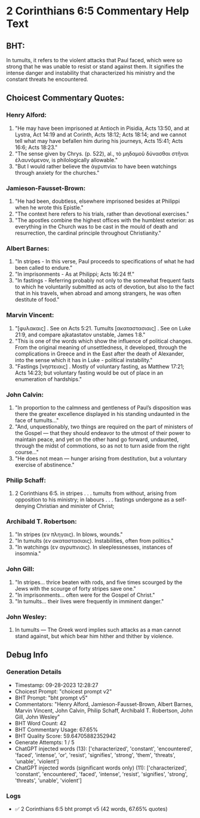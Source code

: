 # 2 Corinthians 6:5 Commentary Help Text

## BHT:
In tumults, it refers to the violent attacks that Paul faced, which were so strong that he was unable to resist or stand against them. It signifies the intense danger and instability that characterized his ministry and the constant threats he encountered.

## Choicest Commentary Quotes:
### Henry Alford:
1. "He may have been imprisoned at Antioch in Pisidia, Acts 13:50, and at Lystra, Act 14:19 and at Corinth, Acts 18:12; Acts 18:14; and we cannot tell what may have befallen him during his journeys, Acts 15:41; Acts 16:6; Acts 18:23." 
2. "The sense given by Chrys. (p. 522), al., τὸ μηδαμοῦ δύνασθαι στῆναι ἐλαυνόμενον, is philologically allowable." 
3. "But I would rather believe the ἀγρυπνίαι to have been watchings through anxiety for the churches."

### Jamieson-Fausset-Brown:
1. "He had been, doubtless, elsewhere imprisoned besides at Philippi when he wrote this Epistle."
2. "The context here refers to his trials, rather than devotional exercises."
3. "The apostles combine the highest offices with the humblest exterior: as everything in the Church was to be cast in the mould of death and resurrection, the cardinal principle throughout Christianity."

### Albert Barnes:
1. "In stripes - In this verse, Paul proceeds to specifications of what he had been called to endure."
2. "In imprisonments - As at Philippi; Acts 16:24 ff."
3. "In fastings - Referring probably not only to the somewhat frequent fasts to which he voluntarily submitted as acts of devotion, but also to the fact that in his travels, when abroad and among strangers, he was often destitute of food."

### Marvin Vincent:
1. "[φυλακαις] . See on Acts 5:21. Tumults [ακαταστασιαις] . See on Luke 21:9, and compare ajkatastatov unstable, James 1:8." 
2. "This is one of the words which show the influence of political changes. From the original meaning of unsettledness, it developed, through the complications in Greece and in the East after the death of Alexander, into the sense which it has in Luke - political instability." 
3. "Fastings [νηστειαις] . Mostly of voluntary fasting, as Matthew 17:21; Acts 14:23; but voluntary fasting would be out of place in an enumeration of hardships."

### John Calvin:
1. "In proportion to the calmness and gentleness of Paul’s disposition was there the greater excellence displayed in his standing undaunted in the face of tumults..."
2. "And, unquestionably, two things are required on the part of ministers of the Gospel — that they should endeavor to the utmost of their power to maintain peace, and yet on the other hand go forward, undaunted, through the midst of commotions, so as not to turn aside from the right course..."
3. "He does not mean — hunger arising from destitution, but a voluntary exercise of abstinence."

### Philip Schaff:
1. 2 Corinthians 6:5.  in  stripes . . .  tumults from without, arising from opposition to his ministry;  in labours . . .  fastings undergone as a self-denying Christian and minister of Christ;
	 

### Archibald T. Robertson:
1. "In stripes (εν πληγαις). In blows, wounds." 
2. "In tumults (εν ακαταστασιαις). Instabilities, often from politics." 
3. "In watchings (εν αγρυπνιαις). In sleeplessnesses, instances of insomnia."

### John Gill:
1. "In stripes... thrice beaten with rods, and five times scourged by the Jews with the scourge of forty stripes save one." 
2. "In imprisonments... often were for the Gospel of Christ."
3. "In tumults... their lives were frequently in imminent danger."

### John Wesley:
1. In tumults — The Greek word implies such attacks as a man cannot stand against, but which bear him hither and thither by violence.


## Debug Info
### Generation Details
- Timestamp: 09-28-2023 12:28:27
- Choicest Prompt: "choicest prompt v2"
- BHT Prompt: "bht prompt v5"
- Commentators: "Henry Alford, Jamieson-Fausset-Brown, Albert Barnes, Marvin Vincent, John Calvin, Philip Schaff, Archibald T. Robertson, John Gill, John Wesley"
- BHT Word Count: 42
- BHT Commentary Usage: 67.65%
- BHT Quality Score: 59.64705882352942
- Generate Attempts: 1 / 5
- ChatGPT injected words (13):
	['characterized', 'constant', 'encountered', 'faced', 'intense', 'or', 'resist', 'signifies', 'strong', 'them', 'threats', 'unable', 'violent']
- ChatGPT injected words (significant words only) (11):
	['characterized', 'constant', 'encountered', 'faced', 'intense', 'resist', 'signifies', 'strong', 'threats', 'unable', 'violent']

### Logs
- ✅ 2 Corinthians 6:5 bht prompt v5 (42 words, 67.65% quotes)